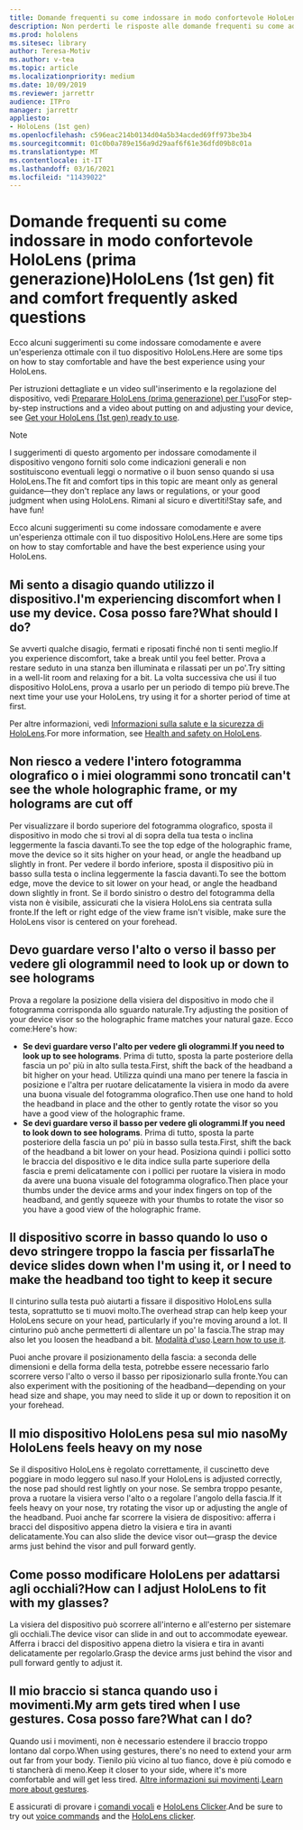 ```yaml
---
title: Domande frequenti su come indossare in modo confortevole HoloLens (prima generazione)
description: Non perderti le risposte alle domande frequenti su come adattare il dispositivo HoloLens (1a generazione) di realtà mista.
ms.prod: hololens
ms.sitesec: library
author: Teresa-Motiv
ms.author: v-tea
ms.topic: article
ms.localizationpriority: medium
ms.date: 10/09/2019
ms.reviewer: jarrettr
audience: ITPro
manager: jarrettr
appliesto:
- HoloLens (1st gen)
ms.openlocfilehash: c596eac214b0134d04a5b34acded69ff973be3b4
ms.sourcegitcommit: 01c0b0a789e156a9d29aaf6f61e36dfd09b8c01a
ms.translationtype: MT
ms.contentlocale: it-IT
ms.lasthandoff: 03/16/2021
ms.locfileid: "11439022"
---
```

# <a name="hololens-1st-gen-fit-and-comfort-frequently-asked-questions"></a><span data-ttu-id="d17f7-103">Domande frequenti su come indossare in modo confortevole HoloLens (prima generazione)</span><span class="sxs-lookup"><span data-stu-id="d17f7-103">HoloLens (1st gen) fit and comfort frequently asked questions</span></span>

<span data-ttu-id="d17f7-104">Ecco alcuni suggerimenti su come indossare comodamente e avere un'esperienza ottimale con il tuo dispositivo HoloLens.</span><span class="sxs-lookup"><span data-stu-id="d17f7-104">Here are some tips on how to stay comfortable and have the best experience using your HoloLens.</span></span>

<span data-ttu-id="d17f7-105">Per istruzioni dettagliate e un video sull'inserimento e la regolazione del dispositivo, vedi [Preparare HoloLens (prima generazione) per l'uso](hololens1-setup.md)</span><span class="sxs-lookup"><span data-stu-id="d17f7-105">For step-by-step instructions and a video about putting on and adjusting your device, see [Get your HoloLens (1st gen) ready to use](hololens1-setup.md).</span></span>

> [!NOTE]
> <span data-ttu-id="d17f7-106">I suggerimenti di questo argomento per indossare comodamente il dispositivo vengono forniti solo come indicazioni generali e non sostituiscono eventuali leggi o normative o il buon senso quando si usa HoloLens.</span><span class="sxs-lookup"><span data-stu-id="d17f7-106">The fit and comfort tips in this topic are meant only as general guidance&mdash;they don't replace any laws or regulations, or your good judgment when using HoloLens.</span></span> <span data-ttu-id="d17f7-107">Rimani al sicuro e divertiti!</span><span class="sxs-lookup"><span data-stu-id="d17f7-107">Stay safe, and have fun!</span></span>

<span data-ttu-id="d17f7-108">Ecco alcuni suggerimenti su come indossare comodamente e avere un'esperienza ottimale con il tuo dispositivo HoloLens.</span><span class="sxs-lookup"><span data-stu-id="d17f7-108">Here are some tips on how to stay comfortable and have the best experience using your HoloLens.</span></span>

## <a name="im-experiencing-discomfort-when-i-use-my-device-what-should-i-do"></a><span data-ttu-id="d17f7-109">Mi sento a disagio quando utilizzo il dispositivo.</span><span class="sxs-lookup"><span data-stu-id="d17f7-109">I'm experiencing discomfort when I use my device.</span></span> <span data-ttu-id="d17f7-110">Cosa posso fare?</span><span class="sxs-lookup"><span data-stu-id="d17f7-110">What should I do?</span></span>

<span data-ttu-id="d17f7-111">Se avverti qualche disagio, fermati e riposati finché non ti senti meglio.</span><span class="sxs-lookup"><span data-stu-id="d17f7-111">If you experience discomfort, take a break until you feel better.</span></span> <span data-ttu-id="d17f7-112">Prova a restare seduto in una stanza ben illuminata e rilassati per un po'.</span><span class="sxs-lookup"><span data-stu-id="d17f7-112">Try sitting in a well-lit room and relaxing for a bit.</span></span> <span data-ttu-id="d17f7-113">La volta successiva che usi il tuo dispositivo HoloLens, prova a usarlo per un periodo di tempo più breve.</span><span class="sxs-lookup"><span data-stu-id="d17f7-113">The next time your use your HoloLens, try using it for a shorter period of time at first.</span></span>

<span data-ttu-id="d17f7-114">Per altre informazioni, vedi [Informazioni sulla salute e la sicurezza di HoloLens](https://go.microsoft.com/fwlink/p/?LinkId=746661).</span><span class="sxs-lookup"><span data-stu-id="d17f7-114">For more information, see [Health and safety on HoloLens](https://go.microsoft.com/fwlink/p/?LinkId=746661).</span></span>

## <a name="i-cant-see-the-whole-holographic-frame-or-my-holograms-are-cut-off"></a><span data-ttu-id="d17f7-115">Non riesco a vedere l'intero fotogramma olografico o i miei ologrammi sono troncati</span><span class="sxs-lookup"><span data-stu-id="d17f7-115">I can't see the whole holographic frame, or my holograms are cut off</span></span>

<span data-ttu-id="d17f7-116">Per visualizzare il bordo superiore del fotogramma olografico, sposta il dispositivo in modo che si trovi al di sopra della tua testa o inclina leggermente la fascia davanti.</span><span class="sxs-lookup"><span data-stu-id="d17f7-116">To see the top edge of the holographic frame, move the device so it sits higher on your head, or angle the headband up slightly in front.</span></span> <span data-ttu-id="d17f7-117">Per vedere il bordo inferiore, sposta il dispositivo più in basso sulla testa o inclina leggermente la fascia davanti.</span><span class="sxs-lookup"><span data-stu-id="d17f7-117">To see the bottom edge, move the device to sit lower on your head, or angle the headband down slightly in front.</span></span> <span data-ttu-id="d17f7-118">Se il bordo sinistro o destro del fotogramma della vista non è visibile, assicurati che la visiera HoloLens sia centrata sulla fronte.</span><span class="sxs-lookup"><span data-stu-id="d17f7-118">If the left or right edge of the view frame isn't visible, make sure the HoloLens visor is centered on your forehead.</span></span>

## <a name="i-need-to-look-up-or-down-to-see-holograms"></a><span data-ttu-id="d17f7-119">Devo guardare verso l'alto o verso il basso per vedere gli ologrammi</span><span class="sxs-lookup"><span data-stu-id="d17f7-119">I need to look up or down to see holograms</span></span>

<span data-ttu-id="d17f7-120">Prova a regolare la posizione della visiera del dispositivo in modo che il fotogramma corrisponda allo sguardo naturale.</span><span class="sxs-lookup"><span data-stu-id="d17f7-120">Try adjusting the position of your device visor so the holographic frame matches your natural gaze.</span></span> <span data-ttu-id="d17f7-121">Ecco come:</span><span class="sxs-lookup"><span data-stu-id="d17f7-121">Here's how:</span></span>

- <span data-ttu-id="d17f7-122">**Se devi guardare verso l'alto per vedere gli ologrammi**.</span><span class="sxs-lookup"><span data-stu-id="d17f7-122">**If you need to look up to see holograms**.</span></span> <span data-ttu-id="d17f7-123">Prima di tutto, sposta la parte posteriore della fascia un po' più in alto sulla testa.</span><span class="sxs-lookup"><span data-stu-id="d17f7-123">First, shift the back of the headband a bit higher on your head.</span></span> <span data-ttu-id="d17f7-124">Utilizza quindi una mano per tenere la fascia in posizione e l'altra per ruotare delicatamente la visiera in modo da avere una buona visuale del fotogramma olografico.</span><span class="sxs-lookup"><span data-stu-id="d17f7-124">Then use one hand to hold the headband in place and the other to gently rotate the visor so you have a good view of the holographic frame.</span></span>
- <span data-ttu-id="d17f7-125">**Se devi guardare verso il basso per vedere gli ologrammi**.</span><span class="sxs-lookup"><span data-stu-id="d17f7-125">**If you need to look down to see holograms**.</span></span> <span data-ttu-id="d17f7-126">Prima di tutto, sposta la parte posteriore della fascia un po' più in basso sulla testa.</span><span class="sxs-lookup"><span data-stu-id="d17f7-126">First, shift the back of the headband a bit lower on your head.</span></span> <span data-ttu-id="d17f7-127">Posiziona quindi i pollici sotto le braccia del dispositivo e le dita indice sulla parte superiore della fascia e premi delicatamente con i pollici per ruotare la visiera in modo da avere una buona visuale del fotogramma olografico.</span><span class="sxs-lookup"><span data-stu-id="d17f7-127">Then place your thumbs under the device arms and your index fingers on top of the headband, and gently squeeze with your thumbs to rotate the visor so you have a good view of the holographic frame.</span></span>

## <a name="the-device-slides-down-when-im-using-it-or-i-need-to-make-the-headband-too-tight-to-keep-it-secure"></a><span data-ttu-id="d17f7-128">Il dispositivo scorre in basso quando lo uso o devo stringere troppo la fascia per fissarla</span><span class="sxs-lookup"><span data-stu-id="d17f7-128">The device slides down when I'm using it, or I need to make the headband too tight to keep it secure</span></span>

<span data-ttu-id="d17f7-129">Il cinturino sulla testa può aiutarti a fissare il dispositivo HoloLens sulla testa, soprattutto se ti muovi molto.</span><span class="sxs-lookup"><span data-stu-id="d17f7-129">The overhead strap can help keep your HoloLens secure on your head, particularly if you're moving around a lot.</span></span> <span data-ttu-id="d17f7-130">Il cinturino può anche permetterti di allentare un po' la fascia.</span><span class="sxs-lookup"><span data-stu-id="d17f7-130">The strap may also let you loosen the headband a bit.</span></span> <span data-ttu-id="d17f7-131">[Modalità d'uso](hololens1-setup.md#adjust-fit).</span><span class="sxs-lookup"><span data-stu-id="d17f7-131">[Learn how to use it](hololens1-setup.md#adjust-fit).</span></span>

<span data-ttu-id="d17f7-132">Puoi anche provare il posizionamento della fascia: a seconda delle dimensioni e della forma della testa, potrebbe essere necessario farlo scorrere verso l'alto o verso il basso per riposizionarlo sulla fronte.</span><span class="sxs-lookup"><span data-stu-id="d17f7-132">You can also experiment with the positioning of the headband&mdash;depending on your head size and shape, you may need to slide it up or down to reposition it on your forehead.</span></span>

## <a name="my-hololens-feels-heavy-on-my-nose"></a><span data-ttu-id="d17f7-133">Il mio dispositivo HoloLens pesa sul mio naso</span><span class="sxs-lookup"><span data-stu-id="d17f7-133">My HoloLens feels heavy on my nose</span></span>

<span data-ttu-id="d17f7-134">Se il dispositivo HoloLens è regolato correttamente, il cuscinetto deve poggiare in modo leggero sul naso.</span><span class="sxs-lookup"><span data-stu-id="d17f7-134">If your HoloLens is adjusted correctly, the nose pad should rest lightly on your nose.</span></span> <span data-ttu-id="d17f7-135">Se sembra troppo pesante, prova a ruotare la visiera verso l'alto o a regolare l'angolo della fascia.</span><span class="sxs-lookup"><span data-stu-id="d17f7-135">If it feels heavy on your nose, try rotating the visor up or adjusting the angle of the headband.</span></span> <span data-ttu-id="d17f7-136">Puoi anche far scorrere la visiera de dispositivo: afferra i bracci del dispositivo appena dietro la visiera e tira in avanti delicatamente.</span><span class="sxs-lookup"><span data-stu-id="d17f7-136">You can also slide the device visor out&mdash;grasp the device arms just behind the visor and pull forward gently.</span></span>

## <a name="how-can-i-adjust-hololens-to-fit-with-my-glasses"></a><span data-ttu-id="d17f7-137">Come posso modificare HoloLens per adattarsi agli occhiali?</span><span class="sxs-lookup"><span data-stu-id="d17f7-137">How can I adjust HoloLens to fit with my glasses?</span></span>

<span data-ttu-id="d17f7-138">La visiera del dispositivo può scorrere all'interno e all'esterno per sistemare gli occhiali.</span><span class="sxs-lookup"><span data-stu-id="d17f7-138">The device visor can slide in and out to accommodate eyewear.</span></span> <span data-ttu-id="d17f7-139">Afferra i bracci del dispositivo appena dietro la visiera e tira in avanti delicatamente per regolarlo.</span><span class="sxs-lookup"><span data-stu-id="d17f7-139">Grasp the device arms just behind the visor and pull forward gently to adjust it.</span></span>

## <a name="my-arm-gets-tired-when-i-use-gestures-what-can-i-do"></a><span data-ttu-id="d17f7-140">Il mio braccio si stanca quando uso i movimenti.</span><span class="sxs-lookup"><span data-stu-id="d17f7-140">My arm gets tired when I use gestures.</span></span> <span data-ttu-id="d17f7-141">Cosa posso fare?</span><span class="sxs-lookup"><span data-stu-id="d17f7-141">What can I do?</span></span>

<span data-ttu-id="d17f7-142">Quando usi i movimenti, non è necessario estendere il braccio troppo lontano dal corpo.</span><span class="sxs-lookup"><span data-stu-id="d17f7-142">When using gestures, there's no need to extend your arm out far from your body.</span></span> <span data-ttu-id="d17f7-143">Tienilo più vicino al tuo fianco, dove è più comodo e ti stancherà di meno.</span><span class="sxs-lookup"><span data-stu-id="d17f7-143">Keep it closer to your side, where it's more comfortable and will get less tired.</span></span> <span data-ttu-id="d17f7-144">[Altre informazioni sui movimenti](hololens1-basic-usage.md#use-hololens-with-your-hands).</span><span class="sxs-lookup"><span data-stu-id="d17f7-144">[Learn more about gestures](hololens1-basic-usage.md#use-hololens-with-your-hands).</span></span>

<span data-ttu-id="d17f7-145">E assicurati di provare i [comandi vocali](hololens-cortana.md) e [HoloLens Clicker](hololens1-clicker.md).</span><span class="sxs-lookup"><span data-stu-id="d17f7-145">And be sure to try out [voice commands](hololens-cortana.md) and the [HoloLens clicker](hololens1-clicker.md).</span></span>
